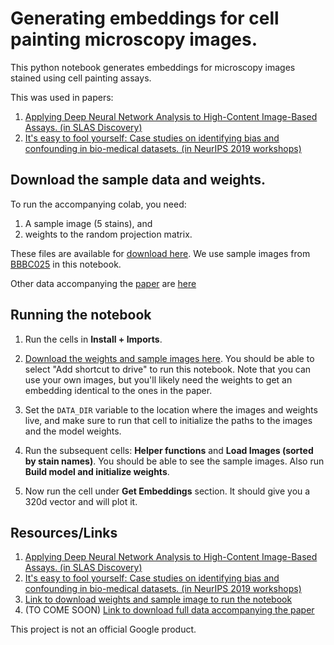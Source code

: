 # Generating embeddings for cell painting microscopy images.

This python notebook generates embeddings for microscopy images stained
using cell painting assays.

This was used in papers:

1. [Applying Deep Neural Network Analysis to High-Content Image-Based Assays. (in SLAS Discovery)][slas_paper]
2. [It's easy to fool yourself: Case studies on identifying bias and confounding in bio-medical datasets. (in NeurIPS 2019 workshops)][neurips_lmrl_paper]

## Download the sample data and weights.

To run the accompanying colab, you need:

1. A sample image (5 stains), and
2. weights to the random projection matrix.

These files are available for [download here][colab_downloads]. We use sample
images from [BBBC025][bbbc025_link] in this notebook.

Other data accompanying the [paper][slas_paper] are [here][paper_downloads]


## Running the notebook

1. Run the cells in **Install + Imports**.

2. [Download the weights and sample images here][colab_downloads]. You should be
   able to select "Add shortcut to drive" to run this notebook. Note that you
   can use your own images, but you'll likely need the weights to get an
   embedding identical to the ones in the paper.

3. Set the `DATA_DIR` variable to the location where the images and weights
   live, and make sure to run that cell to initialize the paths to the images
   and the model weights.

4. Run the subsequent cells: **Helper functions** and **Load Images (sorted by
   stain names)**. You should be able to see the sample images. Also run
   **Build model and initialize weights**.

5. Now run the cell under **Get Embeddings** section. It should give you a 320d
   vector and will plot it.

## Resources/Links

1. [Applying Deep Neural Network Analysis to High-Content Image-Based Assays. (in SLAS Discovery)][slas_paper]
2. [It's easy to fool yourself: Case studies on identifying bias and confounding in bio-medical datasets. (in NeurIPS 2019 workshops)][neurips_lmrl_paper]
3. [Link to download weights and sample image to run the
   notebook][colab_downloads]
4. (TO COME SOON) [Link to download full data accompanying the paper][paper_downloads]



This project is not an official Google product.

[slas_paper]: https://journals.sagepub.com/doi/full/10.1177/2472555219857715
[neurips_lmrl_paper]: https://arxiv.org/abs/1912.07661
[bbbc025_link]: https://bbbc.broadinstitute.org/BBBC025
[colab_downloads]: https://drive.google.com/drive/folders/1dTE0PQTMmbg-H0nMjNSPGBfRqinIfFud?usp=sharing
[paper_downloads]: https://storage.googleapis.com/project_name/all_data.zip



